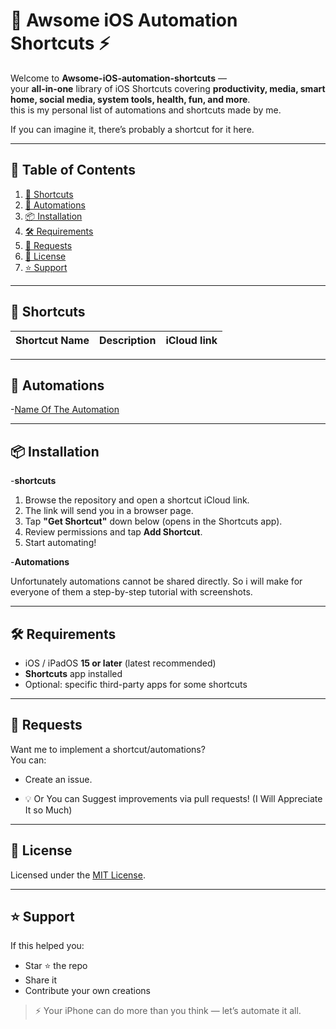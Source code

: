 
# 📱 Awsome iOS Automation Shortcuts ⚡

Welcome to **Awsome-iOS-automation-shortcuts** —  
your **all-in-one** library of iOS Shortcuts covering **productivity, media, smart home, social media, system tools, health, fun, and more**.  
this is my personal list of automations and shortcuts made by me.


If you can imagine it, there’s probably a shortcut for it here.  

---

## 📑 Table of Contents
1. [📂 Shortcuts](#-shortcuts)
2. [🤖 Automations](#-automations)
3. [📦 Installation](#-installation)
4. [🛠 Requirements](#-requirements)
5. [🤝 Requests](#-requests)
6. [📜 License](#-license)
7. [⭐ Support](#-support)

---

## 📂 Shortcuts

| Shortcut Name      | Description | iCloud link |
|--------------------|-------------|------------|

---
## 🤖 Automations
-[Name Of The Automation](Automations/Name_Of_The_Automation/README.md)

---
## 📦 Installation

-**shortcuts** 

1. Browse the repository and open a shortcut iCloud link.
2. The link will send you in a browser page.
3. Tap **"Get Shortcut"** down below (opens in the Shortcuts app).
4. Review permissions and tap **Add Shortcut**.
5. Start automating!

-**Automations**

Unfortunately automations cannot be shared directly.
So i will make for everyone of them a step-by-step tutorial with screenshots.

---

## 🛠 Requirements
- iOS / iPadOS **15 or later** (latest recommended)
- **Shortcuts** app installed
- Optional: specific third-party apps for some shortcuts

---

## 🤝 Requests
Want me to implement a shortcut/automations?  
You can:
- Create an issue.
  
- 💡 Or You can Suggest improvements via pull requests! (I Will Appreciate It so Much)

---

## 📜 License

Licensed under the [MIT License](LICENSE).

---

## ⭐ Support

If this helped you:

* Star ⭐ the repo
* Share it
* Contribute your own creations

> ⚡ Your iPhone can do more than you think — let’s automate it all.

```

